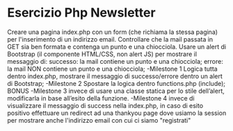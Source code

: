 # Esercizio Php Newsletter

Creare una pagina index.php con un form (che richiama la stessa pagina) per l'inserimento di un indirizzo email.
Controllare che la mail  passata in GET sia ben formata e contenga un punto e una chiocciola.
Usare un alert di Bootstrap (il componente HTML/CSS, non alert JS) per mostrare il messaggio di:
successo: la mail contiene un punto e una chiocciola;
errore: la mail NON contiene un punto e una chiocciola;
-Milestone 1
Logica tutta dentro index.php, mostrare il messaggio di successo/errore dentro un alert di Bootstrap;
-Milestone 2
Spostare la logica dentro functions.php (include);
BONUS
-Milestone 3
invece di usare una classe statica per lo stile dell’alert, modificarla in base all’esito della funzione.
-Milestone 4
invece di visualizzare il messaggio di success nella index.php, in caso di esito positivo effettuare un redirect ad una thankyou page
dove usiamo la session per mostrare anche l'indirizzo email con cui ci siamo "registrati"